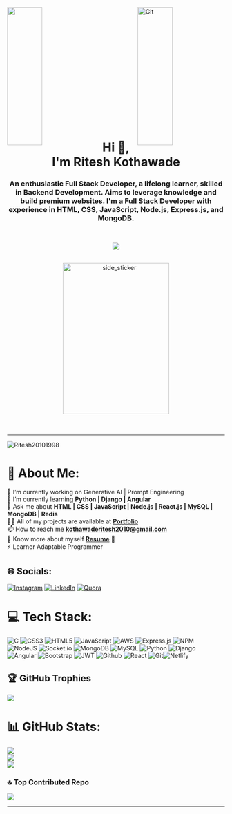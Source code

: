  <img align="left" padding="40px" src="https://media.tenor.com/Ug6cbVA1ZsMAAAAd/developer.gif" width="40%" height="320px"/>
 <img align="right" padding="40px" src="https://media.giphy.com/media/TEnXkcsHrP4YedChhA/giphy.gif" width="40%" height="320px" alt="Git" />

<br><br><br><br><br><br><br><br><br><br><br><br><br><br><br>

     
<h1 align="center">Hi 👋, I'm Ritesh Kothawade</h1>
<h3 align="center">An enthusiastic Full Stack Developer, a lifelong learner, skilled in Backend Development. Aims to leverage knowledge and build premium websites. I'm a Full Stack Developer with experience in HTML, CSS, JavaScript, Node.js, Express.js, and MongoDB.
</h3>

<br>
<p align="center" color:"red">
     <a href="https://github.com/DenverCoder1/readme-typing-svg">
          <img src="https://readme-typing-svg.demolab.com/?lines=Hello! I am Ritesh Kothawade 🏽; I am a Full-Stack%20Web%20Developer 🏻‍💻; interested in Coding 🏃‍♂️♂️;Curious%20to%20learn%20new%20things !&font=Fira%20Code&center=true&width=440&height=45&color=#37bcf7&vCenter=true&size=22&pause=1000"></a>
</p>

<br>
<div align="center">
   <img align="center" width="70%" height=350px alt="side_sticker"
  src="https://www.snexplores.org/wp-content/uploads/2023/02/1030_ChatGPT_feat.gif" />
</div>
 
<br />
<br />


********************************************************************************************************************************************************

<p align="left"> <img src="https://komarev.com/ghpvc/?username=Ritesh20101998&label=Profile%20views&color=0e75b6&style=flat" alt="Ritesh20101998" /> </p>

# 💫 About Me:
🔭 I’m currently working on Generative AI | Prompt Engineering<br>🌱 I’m currently learning **Python | Django | Angular**<br>💬 Ask me about **HTML | CSS | JavaScript | Node.js | React.js | MySQL | MongoDB | Redis**<br>👨‍💻 All of my projects are available at **[Portfolio](https://Ritesh20101998.github.io/)**<br>📫 How to reach me **kothawaderitesh2010@gmail.com**<br>📄 Know more about myself **[Resume](https://drive.google.com/file/d/1aB0sJXQom6RrLbDu7iAs1ljX-JkDS5iQ/view?usp=sharing)** 📄<br> ⚡ Learner Adaptable Programmer


## 🌐 Socials:
[![Instagram](https://img.shields.io/badge/Instagram-%23E4405F.svg?logo=Instagram&logoColor=white)](https://www.instagram.com/riteshkothawade2010/) 
[![LinkedIn](https://img.shields.io/badge/LinkedIn-%230077B5.svg?logo=linkedin&logoColor=white)](https://www.linkedin.com/in/ritesh-kothawade-800879270/) 
[![Quora](https://img.shields.io/badge/Quora-%23B92B27.svg?logo=Quora&logoColor=white)](https://www.quora.com/profile/RITESH-KOTHAWADE-7) 

# 💻 Tech Stack:
![C](https://img.shields.io/badge/c-%2300599C.svg?style=for-the-badge&logo=c&logoColor=white) ![CSS3](https://img.shields.io/badge/css3-%231572B6.svg?style=for-the-badge&logo=css3&logoColor=white) ![HTML5](https://img.shields.io/badge/html5-%23E34F26.svg?style=for-the-badge&logo=html5&logoColor=white) ![JavaScript](https://img.shields.io/badge/javascript-%23323330.svg?style=for-the-badge&logo=javascript&logoColor=%23F7DF1E) ![AWS](https://img.shields.io/badge/AWS-%23FF9900.svg?style=for-the-badge&logo=amazon-aws&logoColor=white) ![Express.js](https://img.shields.io/badge/express.js-%23404d59.svg?style=for-the-badge&logo=express&logoColor=%2361DAFB) ![NPM](https://img.shields.io/badge/NPM-%23000000.svg?style=for-the-badge&logo=npm&logoColor=white) ![NodeJS](https://img.shields.io/badge/node.js-6DA55F?style=for-the-badge&logo=node.js&logoColor=white) ![Socket.io](https://img.shields.io/badge/Socket.io-black?style=for-the-badge&logo=socket.io&badgeColor=010101) ![MongoDB](https://img.shields.io/badge/MongoDB-%234ea94b.svg?style=for-the-badge&logo=mongodb&logoColor=white) ![MySQL](https://img.shields.io/badge/mysql-%2300f.svg?style=for-the-badge&logo=mysql&logoColor=white) ![Python](https://img.shields.io/badge/python-%231572B6.svg?style=for-the-badge&logo=python&logoColor=white) ![Django](https://img.shields.io/badge/django-6DA55F?style=for-the-badge&logo=django&logoColor=white) ![Angular](https://img.shields.io/badge/angular-black?style=for-the-badge&logo=angular&badgeColor=010101) ![Bootstrap](https://img.shields.io/badge/bootstrap-%2300599C.svg?style=for-the-badge&logo=bootstrap&logoColor=white) ![JWT](https://img.shields.io/badge/jwt-%231572B6.svg?style=for-the-badge&logo=jwt&logoColor=white) ![Github](https://img.shields.io/badge/github-%23E34F26.svg?style=for-the-badge&logo=github&logoColor=white) ![React](https://img.shields.io/badge/react-%23323330.svg?style=for-the-badge&logo=react&logoColor=%23F7DF1E) ![Git](https://img.shields.io/badge/git-%23404d59.svg?style=for-the-badge&logo=git&logoColor=%2361DAFB)![Netlify](https://img.shields.io/badge/netlify-%23404d59.svg?style=for-the-badge&logo=netlify&logoColor=%2361DAFB)


<!-- Proudly created with GPRM ( https://gprm.itsvg.in ) -->

## 🏆 GitHub Trophies
 ![](https://github-trophies.vercel.app/?username=Ritesh20101998)
 
# 📊 GitHub Stats:

 ![](https://github-readme-streak-stats.herokuapp.com/?user=Ritesh20101998&theme=dark&hide_border=false&align=center)<br/>
 ![](https://github-readme-stats.vercel.app/api?username=Ritesh20101998&theme=dark&hide_border=false&include_all_commits=false&count_private=false&align=center)<br/>
 ![](https://github-readme-stats.vercel.app/api/top-langs/?username=Ritesh20101998&theme=dark&hide_border=false&include_all_commits=false&count_private=false&layout=compact&align=center)


### 🔝 Top Contributed Repo
![](https://github-contributor-stats.vercel.app/api?username=Ritesh20101998&limit=5&theme=nord&combine_all_yearly_contributions=true)

<!-- ### 😂 Random Dev Meme
<img src="https://rm.up.railway.app/" width="512px"/> -->

---
<!-- [![](https://visitcount.itsvg.in/api?id=Ritesh20101998&icon=0&color=0)](https://visitcount.itsvg.in) -->

<!-- Proudly created with GPRM ( https://gprm.itsvg.in ) -->
